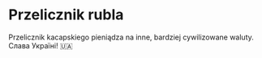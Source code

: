 # Przelicznik rubla

Przelicznik kacapskiego pieniądza na inne, bardziej cywilizowane waluty. Слава Україні! :ukraine: